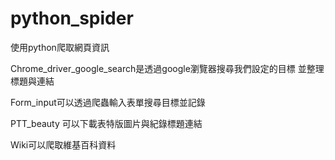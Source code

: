 # python_spider
使用python爬取網頁資訊 


Chrome_driver_google_search是透過google瀏覽器搜尋我們設定的目標 並整理標題與連結

Form_input可以透過爬蟲輸入表單搜尋目標並記錄

PTT_beauty 可以下載表特版圖片與紀錄標題連結

Wiki可以爬取維基百科資料
